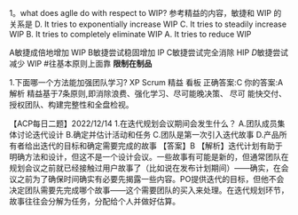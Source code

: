 1。what does aglle do with respect to WIP?
参考精益的内容，敏捷和 WIP 的关系是
D. It tries to exponentially increase WIP
C. It tries to steadily increase WIP
B. It tries to completely eliminate WIP
A. It tries to reduce WIP

A敏捷成倍地增加 WIP
B敏捷尝试稳固增加 IP
C敏捷尝试完全消除 HIP
*D*敏捷尝试减少 WIP
#往基本原则上面靠    **限制在制品**

1.下面哪一个方法能加强团队学习?
XP
Scrum
精益
看板
正确答案:C 你的答案:A
解析
精益基于7条原则,即消除浪费、强化学习、尽可能晚决策、 尽可 能快交付、授权团队、构建完整性和全盘检视。



【ACP每日二题】2022/12/14 1.在迭代规划会议期间会发生什么？ 
A.团队成员集体讨论迭代设计 
B.确定并估计活动和任务 
C.团队是第一次引入迭代故事 
D.产品所有者给出迭代的目标和确定需要完成的故事 
【答案】B 【解析】迭代计划有助于明确方法和设计，但这不是一个设计会议。一些故事有可能是新的，但通常团队在规划会议之前就已经接触过用户故事了（比如说在发布计划期间）——确实，在会议之前为了确保时间确实有必要先揭露一些内容。PO提供迭代的目标，但他不会决定团队需要先完成哪个故事——这个需要团队的买入来处理。在迭代规划环节，故事往往会分解为任务，分配给个人并做好估算。